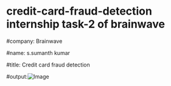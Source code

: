 # credit-card-fraud-detection internship task-2 of brainwave


#company: Brainwave



#name: s.sumanth kumar




#title: Credit card fraud detection



#output:![Image](https://github.com/user-attachments/assets/d690b74a-af7b-4f36-8aac-7b015c60603f)
